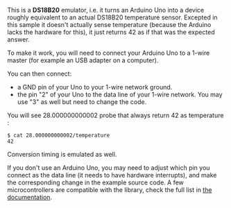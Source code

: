 This is a **DS18B20** emulator, i.e. it turns an Arduino Uno into a device roughly equivalent to an actual DS18B20 temperature sensor. Excepted in this sample it doesn't actually sense temperature (because the Arduino lacks the hardware for this), it just returns 42 as if that was the expected answer.

To make it work, you will need to connect your Arduino Uno to a 1-wire master (for example an USB adapter on a computer).

You can then connect:

- a GND pin of your Uno to your 1-wire network ground.
- the pin "2" of your Uno to the data line of your 1-wire network. You may use "3" as well but need to change the code.

You will see 28.000000000002 probe that always return 42 as temperature :

    $ cat 28.000000000002/temperature
    42
Conversion timing is emulated as well.

If you don't use an Arduino Uno, you may need to adjust which pin you connect as the data line (it needs to have hardware interrupts), and make the corresponding change in the example source code. A few microcontrollers are compatible with the library, check the full list in [the documentation](../../documentation.md).